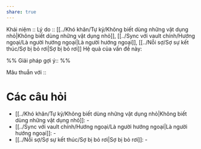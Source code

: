 ```yaml
---
share: true
---
```

Khái niệm :: 
Lý do :: [[../Khó khăn/Tự kỷ/Không biết dùng những vật dụng nhỏ|Không biết dùng những vật dụng nhỏ]], [[../Sync với vault chính/Hướng ngoại/Là người hướng ngoại|Là người hướng ngoại]], [[../Nỗi sợ/Sợ sự kết thúc/Sợ bị bỏ rơi|Sợ bị bỏ rơi]]
Hệ quả của vấn đề này:


%%
Giải pháp gợi ý:: 
%%



Mâu thuẫn với :: 
# Các câu hỏi
- [[../Khó khăn/Tự kỷ/Không biết dùng những vật dụng nhỏ|Không biết dùng những vật dụng nhỏ]]: \-
- [[../Sync với vault chính/Hướng ngoại/Là người hướng ngoại|Là người hướng ngoại]]: \-
- [[../Nỗi sợ/Sợ sự kết thúc/Sợ bị bỏ rơi|Sợ bị bỏ rơi]]: \-
